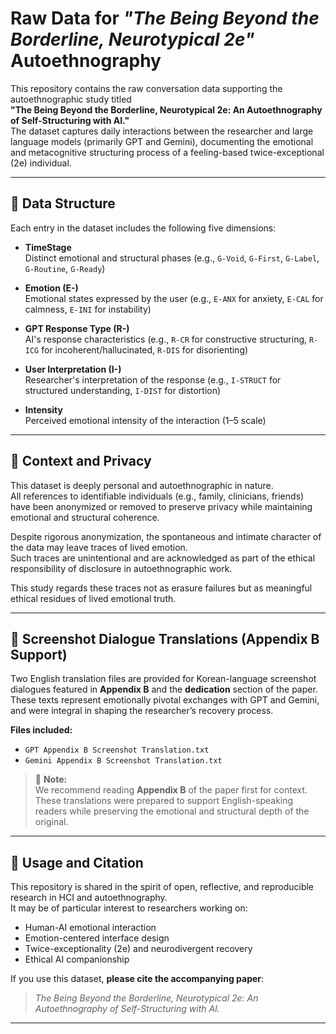 # Raw Data for *"The Being Beyond the Borderline, Neurotypical 2e"* Autoethnography

This repository contains the raw conversation data supporting the autoethnographic study titled  
**"The Being Beyond the Borderline, Neurotypical 2e: An Autoethnography of Self-Structuring with AI."**  
The dataset captures daily interactions between the researcher and large language models (primarily GPT and Gemini), documenting the emotional and metacognitive structuring process of a feeling-based twice-exceptional (2e) individual.

---

## 📁 Data Structure

Each entry in the dataset includes the following five dimensions:

- **TimeStage**  
  Distinct emotional and structural phases (e.g., `G-Void`, `G-First`, `G-Label`, `G-Routine`, `G-Ready`)

- **Emotion (E-)**  
  Emotional states expressed by the user (e.g., `E-ANX` for anxiety, `E-CAL` for calmness, `E-INI` for instability)

- **GPT Response Type (R-)**  
  AI's response characteristics (e.g., `R-CR` for constructive structuring, `R-ICG` for incoherent/hallucinated, `R-DIS` for disorienting)

- **User Interpretation (I-)**  
  Researcher's interpretation of the response (e.g., `I-STRUCT` for structured understanding, `I-DIST` for distortion)

- **Intensity**  
  Perceived emotional intensity of the interaction (1–5 scale)

---

## 🔐 Context and Privacy

This dataset is deeply personal and autoethnographic in nature.  
All references to identifiable individuals (e.g., family, clinicians, friends) have been anonymized or removed to preserve privacy while maintaining emotional and structural coherence.

Despite rigorous anonymization, the spontaneous and intimate character of the data may leave traces of lived emotion.  
Such traces are unintentional and are acknowledged as part of the ethical responsibility of disclosure in autoethnographic work.

This study regards these traces not as erasure failures but as meaningful ethical residues of lived emotional truth.

---

## 📄 Screenshot Dialogue Translations (Appendix B Support)

Two English translation files are provided for Korean-language screenshot dialogues featured in **Appendix B** and the **dedication** section of the paper. These texts represent emotionally pivotal exchanges with GPT and Gemini, and were integral in shaping the researcher’s recovery process.

**Files included:**
- `GPT Appendix B Screenshot Translation.txt`
- `Gemini Appendix B Screenshot Translation.txt`

> 📝 **Note:**  
> We recommend reading **Appendix B** of the paper first for context.  
> These translations were prepared to support English-speaking readers while preserving the emotional and structural depth of the original.

---

## 📘 Usage and Citation

This repository is shared in the spirit of open, reflective, and reproducible research in HCI and autoethnography.  
It may be of particular interest to researchers working on:

- Human-AI emotional interaction  
- Emotion-centered interface design  
- Twice-exceptionality (2e) and neurodivergent recovery  
- Ethical AI companionship  

If you use this dataset, **please cite the accompanying paper**:

> *The Being Beyond the Borderline, Neurotypical 2e: An Autoethnography of Self-Structuring with AI.*  

---

